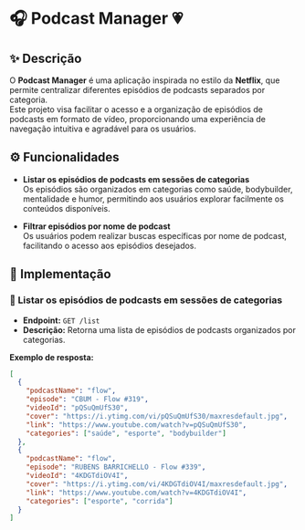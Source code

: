 # 🎧 Podcast Manager 💗

## ✨ Descrição

O **Podcast Manager** é uma aplicação inspirada no estilo da **Netflix**, que permite centralizar diferentes episódios de podcasts separados por categoria.  
Este projeto visa facilitar o acesso e a organização de episódios de podcasts em formato de vídeo, proporcionando uma experiência de navegação intuitiva e agradável para os usuários.


## ⚙️ Funcionalidades

- **Listar os episódios de podcasts em sessões de categorias**  
  Os episódios são organizados em categorias como saúde, bodybuilder, mentalidade e humor, permitindo aos usuários explorar facilmente os conteúdos disponíveis.

- **Filtrar episódios por nome de podcast**  
  Os usuários podem realizar buscas específicas por nome de podcast, facilitando o acesso aos episódios desejados.


## 🚀 Implementação

### 📂 Listar os episódios de podcasts em sessões de categorias

- **Endpoint:** `GET /list`  
- **Descrição:** Retorna uma lista de episódios de podcasts organizados por categorias.

**Exemplo de resposta:**

```json
[
  {
    "podcastName": "flow",
    "episode": "CBUM - Flow #319",
    "videoId": "pQSuQmUfS30",
    "cover": "https://i.ytimg.com/vi/pQSuQmUfS30/maxresdefault.jpg",
    "link": "https://www.youtube.com/watch?v=pQSuQmUfS30",
    "categories": ["saúde", "esporte", "bodybuilder"]
  },
  {
    "podcastName": "flow",
    "episode": "RUBENS BARRICHELLO - Flow #339",
    "videoId": "4KDGTdiOV4I",
    "cover": "https://i.ytimg.com/vi/4KDGTdiOV4I/maxresdefault.jpg",
    "link": "https://www.youtube.com/watch?v=4KDGTdiOV4I",
    "categories": ["esporte", "corrida"]
  }
]
